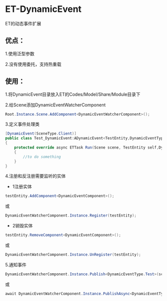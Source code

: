# ET-DynamicEvent
ET的动态事件扩展

## 优点：

1.使用泛型参数

2.没有使用委托，支持热重载

## 使用：

1.将DynamicEvent目录放入ET的Codes/Model/Share/Module目录下

2.给Scene添加DynamicEventWatcherComponent
```csharp
Root.Instance.Scene.AddComponent<DynamicEventWatcherComponent>();
```

3.定义事件处理类
```csharp
[DynamicEvent(SceneType.Client)]
public class Test_DynamicEvent:ADynamicEvent<TestEntity,DynamicEventType.Test>
{
    protected override async ETTask Run(Scene scene, TestEntity self,DynamicEventType.Test arg)
    {
        //to do something
    }
}
```

4.注册和反注册需要监听的实体

- 1注册实体
```csharp
testEntity.AddComponent<DynamicEventComponent>();
```
或
```csharp
DynamicEventWatcherComponent.Instance.Register(testEntity);
```

- 2销毁实体
```csharp
testEntity.RemoveComponent<DynamicEventComponent>();
```
或
```csharp
DynamicEventWatcherComponent.Instance.UnRegister(testEntity);
```

5.通知事件
```csharp
DynamicEventWatcherComponent.Instance.Publish<DynamicEventType.Test>(scene, new DynamicEventType.Test())
```
或
```csharp
await DynamicEventWatcherComponent.Instance.PublishAsync<DynamicEventType.Test>(scene, new DynamicEventType.Test())
```
